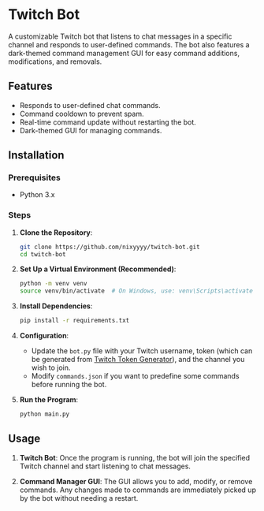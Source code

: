 
# Twitch Bot

A customizable Twitch bot that listens to chat messages in a specific channel and responds to user-defined commands. The bot also features a dark-themed command management GUI for easy command additions, modifications, and removals.

## Features

- Responds to user-defined chat commands.
- Command cooldown to prevent spam.
- Real-time command update without restarting the bot.
- Dark-themed GUI for managing commands.

## Installation

### Prerequisites

- Python 3.x

### Steps

1. **Clone the Repository**:
    ```bash
    git clone https://github.com/nixyyyy/twitch-bot.git
    cd twitch-bot
    ```

2. **Set Up a Virtual Environment (Recommended)**:
    ```bash
    python -m venv venv
    source venv/bin/activate  # On Windows, use: venv\Scripts\activate
    ```

3. **Install Dependencies**:
    ```bash
    pip install -r requirements.txt
    ```

4. **Configuration**:
   
   - Update the `bot.py` file with your Twitch username, token (which can be generated from [Twitch Token Generator](https://twitchapps.com/tmi/)), and the channel you wish to join.
   - Modify `commands.json` if you want to predefine some commands before running the bot.

5. **Run the Program**:
    ```bash
    python main.py
    ```

## Usage

1. **Twitch Bot**: Once the program is running, the bot will join the specified Twitch channel and start listening to chat messages.

2. **Command Manager GUI**: The GUI allows you to add, modify, or remove commands. Any changes made to commands are immediately picked up by the bot without needing a restart.

